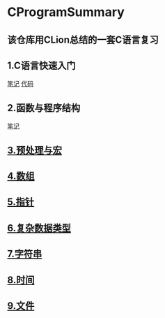 # CProgramSummary
该仓库用CLion总结的一套C语言复习
------
## 1.C语言快速入门
  [笔记](/markdowns/一、C语言快速入门.md)
  [代码](Array/main.c)

## 2.函数与程序结构
  [笔记](/markdowns/二、函数与程序结构.md)
  []()

## [3.预处理与宏](/markdowns/三、预处理与宏.md)

## [4.数组](/markdowns/四、数组.md)

## [5.指针](/markdowns/五、指针.md)

## [6.复杂数据类型](/markdowns/六、复杂数据类型.md)

## [7.字符串](/markdowns/七、字符串.md)

## [8.时间](/markdowns/八、时间.md)

## [9.文件](/markdowns/九、文件.md)

